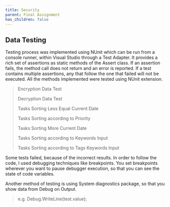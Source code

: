 ```yaml
---
title: Security
parent: Final Assignment
has_children: false
---
```


## Data Testing
Testing process was implemented using NUnit which can be run from a console runner, within Visual Studio through a Test Adapter. It provides a rich set of assertions as static methods of the Assert class. If an assertion fails, the method call does not return and an error is reported. If a test contains multiple assertions, any that follow the one that failed will not be executed. All the methods implemented were tested using NUnit extension.
> Encryption Data Test
>
> Decryption Data Test
>
> Tasks Sorting Less Equal Current Date
>
> Tasks Sorting according to Priority
>
> Tasks Sorting More Current Date
>
> Tasks Sorting according to Keywords Input
>
> Tasks Sorting according to Tags Keywords Input
>
Some tests failed, because of the incorrect results. In order to follow the code, I used debugging techniques like breakpoints. You set breakpoints wherever you want to pause debugger execution, so that you can see the state of code variables. 

Another method of testing is using System diagnostics package, so that you show data from Debug on Output.
> e.g. Debug.WriteLine(test.value);
